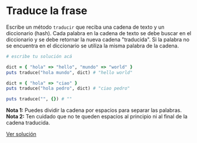 # Traduce la frase

Escribe un método `traducir` que reciba una cadena de texto y un diccionario (hash). Cada palabra en la cadena de texto se debe buscar en el diccionario y se debe retornar la nueva cadena "traducida". Si la palabra no se encuentra en el diccionario se utiliza la misma palabra de la cadena.

```ruby
# escribe tu solución acá

dict = { "hola" => "hello", "mundo" => "world" }
puts traduce("hola mundo", dict) # "hello world"

dict = { "hola" => "ciao" }
puts traduce("hola pedro", dict) # "ciao pedro"

puts traduce("", {}) # ""
```
**Nota 1:** Puedes dividir la cadena por espacios para separar las palabras.
**Nota 2:** Ten cuidado que no te queden espacios al principio ni al final de la cadena traducida.

[Ver solución](solutions/traduce_la_frase.rb)
